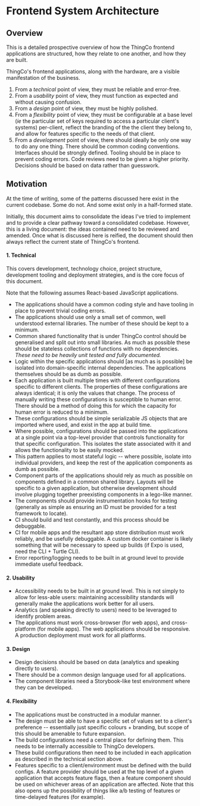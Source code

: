 # Frontend System Architecture

## Overview

This is a detailed prospective overview of how the ThingCo frontend applications are structured, how they relate to one another, and how they are built.

ThingCo's frontend applications, along with the hardware, are a visible manifestation of the business.

1. From a _technical_ point of view, they must be reliable and error-free.
2. From a _usability_ point of view, they must function as expected and without causing confusion.
3. From a _design_ point of view, they must be highly polished.
4. From a _flexibility_ point of view, they must be configurable at a base level (_ie_ the particular set of keys required to access a particular client's systems) per-client, reflect the branding of the the client they belong to, and allow for features specific to the needs of that client.
5. From a _development_ point of view, there should ideally be only one way to do any one thing. There should be common coding conventions. Interfaces should be strongly defined. Tooling should be in place to prevent coding errors. Code reviews need to be given a higher priority. Decisions should be based on data rather than guesswork.

## Motivation

At the time of writing, some of the patterns discussed here exist in the current codebase. Some do not. And some exist only in a half-formed state.

Initially, this document aims to consolidate the ideas I've tried to implement and to provide a clear pathway toward a consolidated codebase. However, this is a living document: the ideas contained need to be reviewed and amended. Once what is discussed here is reified, the document should then always reflect the current state of ThingCo's frontend.

#### 1. Technical

This covers development, technology choice, project structure, development tooling and deployment strategies, and is the core focus of this document.

Note that the following assumes React-based JavaScript applications.

- The applications should have a common coding style and have tooling in place to prevent trivial coding errors.
- The applications should use only a small set of common, well understood external libraries. The number of these should be kept to a minimum.
- Common shared functionality that is under ThingCo control should be generalised and split out into small libraries. As much as possible these should be stateless collections of functions with no dependencies. _These need to be heavily unit tested and fully documented._
- Logic within the specific applications should [as much as is possible] be isolated into domain-specific internal dependencies. The applications themselves should be as dumb as possible.
- Each application is built multiple times with different configurations specific to different clients. The properties of these configurations are always identical; it is only the values that change. The process of manually writing these configurations is susceptible to human error. There should be a method of doing this for which the capacity for human error is reduced to a minimum.
- These configurations should be simple serializable JS objects that are imported where used, and exist in the app at build time.
- Where possible, configurations should be passed into the applications at a single point via a top-level provider that controls functionality for that specific configuration. This isolates the state associated with it and allows the functionality to be easily mocked.
- This pattern applies to most stateful logic -- where possible, isolate into individual providers, and keep the rest of the application components as dumb as possible.
- Component parts of the applications should rely as much as possible on components defined in a common shared library. Layouts will be specific to a given application, but otherwise development should involve plugging together preexisting components in a lego-like manner.
- The components should provide instrumentation hooks for testing (generally as simple as ensuring an ID must be provided for a test framework to locate).
- CI should build and test constantly, and this process should be debuggable.
- CI for mobile apps and the resultant app store distribution must work reliably, and be usefully debuggable. A custom docker container is likely something that will be necessary to speed up builds (if Expo is used, need the CLI + Turtle CLI).
- Error reporting/logging needs to be built in at ground level to provide immediate useful feedback.

#### 2. Usability

- Accessibility needs to be built in at ground level. This is not simply to allow for less-able users: maintaining accessibility standards will generally make the applications work better for all users.
- Analytics (and speaking directly to users) need to be leveraged to identify problem areas.
- The applications must work cross-browser (for web apps), and cross-platform (for mobile apps). The web applications should be responsive. A production deployment must work for all platforms.

#### 3. Design

- Design decisions should be based on data (analytics and speaking directly to users).
- There should be a common design language used for all applications.
- The component libraries need a Storybook-like test environment where they can be developed.

#### 4. Flexibility

- The applications must be constructed in a modular manner.
- The design must be able to have a specific set of values set to a client's preference -- essentially just specific colours + branding, but scope of this should be amenable to future expansion.
- The build configurations need a central place for defining them. This needs to be internally accessible to ThingCo developers.
- These build configurations then need to be included in each application as described in the technical section above.
- Features specific to a client/environment must be defined with the build configs. A feature provider should be used at the top level of a given application that accepts feature flags, then a feature component should be used on whichever areas of an application are affected. Note that this also opens up the possibility of things like a/b testing of features or time-delayed features (for example).
